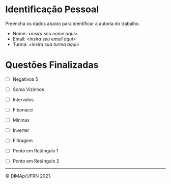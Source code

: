 ﻿# Identificação Pessoal

Preencha os dados abaixo para identificar a autoria do trabalho.

- Nome: *\<insira seu nome aqui>*
- Email: *\<insira seu email aqui>*
- Turma: *\<insira sua turma aqui>*

# Questões Finalizadas

- [ ] Negativos 5
- [ ] Soma Vizinhos
- [ ] Intervalos
- [ ] Fibonacci
- [ ] Minmax
- [ ] Inverter
- [ ] Filtragem
- [ ] Ponto em Retângulo 1
- [ ] Ponto em Retângulo 2


--------
&copy; DIMAp/UFRN 2021.
